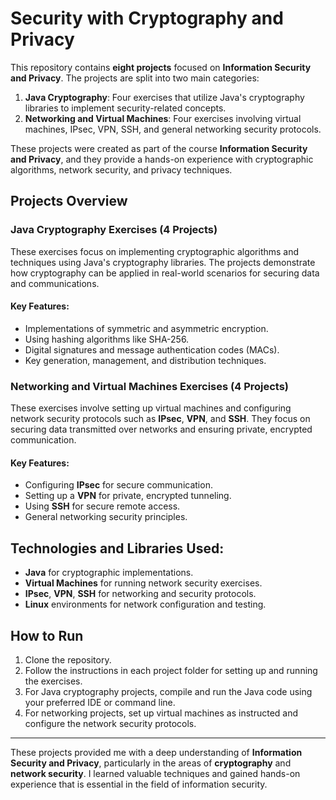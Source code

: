 # Security with Cryptography and Privacy

This repository contains **eight projects** focused on **Information Security and Privacy**. The projects are split into two main categories:

1. **Java Cryptography**: Four exercises that utilize Java's cryptography libraries to implement security-related concepts.
2. **Networking and Virtual Machines**: Four exercises involving virtual machines, IPsec, VPN, SSH, and general networking security protocols.

These projects were created as part of the course **Information Security and Privacy**, and they provide a hands-on experience with cryptographic algorithms, network security, and privacy techniques.

## Projects Overview

### Java Cryptography Exercises (4 Projects)
These exercises focus on implementing cryptographic algorithms and techniques using Java's cryptography libraries. The projects demonstrate how cryptography can be applied in real-world scenarios for securing data and communications.

#### Key Features:
- Implementations of symmetric and asymmetric encryption.
- Using hashing algorithms like SHA-256.
- Digital signatures and message authentication codes (MACs).
- Key generation, management, and distribution techniques.

### Networking and Virtual Machines Exercises (4 Projects)
These exercises involve setting up virtual machines and configuring network security protocols such as **IPsec**, **VPN**, and **SSH**. They focus on securing data transmitted over networks and ensuring private, encrypted communication.

#### Key Features:
- Configuring **IPsec** for secure communication.
- Setting up a **VPN** for private, encrypted tunneling.
- Using **SSH** for secure remote access.
- General networking security principles.

## Technologies and Libraries Used:
- **Java** for cryptographic implementations.
- **Virtual Machines** for running network security exercises.
- **IPsec**, **VPN**, **SSH** for networking and security protocols.
- **Linux** environments for network configuration and testing.

## How to Run

1. Clone the repository.
2. Follow the instructions in each project folder for setting up and running the exercises.
3. For Java cryptography projects, compile and run the Java code using your preferred IDE or command line.
4. For networking projects, set up virtual machines as instructed and configure the network security protocols.

---

These projects provided me with a deep understanding of **Information Security and Privacy**, particularly in the areas of **cryptography** and **network security**. I learned valuable techniques and gained hands-on experience that is essential in the field of information security.
